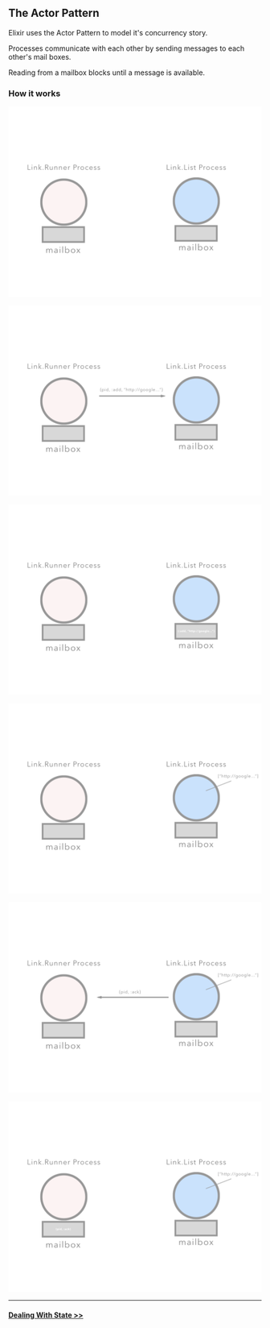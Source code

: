 ## The Actor Pattern

Elixir uses the Actor Pattern to model it's concurrency story.

Processes communicate with each other by sending messages to each other's mail boxes.

Reading from a mailbox blocks until a message is available.



### How it works

![Actor.001](./images/Actor.001.png)

![Actor.002](./images/Actor.002.png)

![Actor.003](./images/Actor.003.png)

![Actor.004](./images/Actor.004.png)

![Actor.005](./images/Actor.005.png)

![Actor.006](./images/Actor.006.png)

----------------

#### [Dealing With State >>](./state.md)